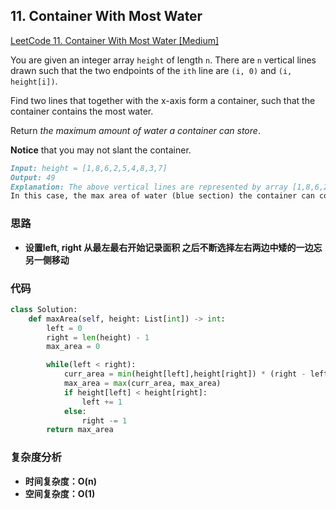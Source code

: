 ## **11. Container With Most Water**

[LeetCode 11. Container With Most Water [Medium]](https://leetcode.com/problems/container-with-most-water/)

You are given an integer array `height` of length `n`. There are `n` vertical lines drawn such that the two endpoints of the `ith` line are `(i, 0)` and `(i, height[i])`.

Find two lines that together with the x-axis form a container, such that the container contains the most water.

Return *the maximum amount of water a container can store*.

**Notice** that you may not slant the container.

```markdown
Input: height = [1,8,6,2,5,4,8,3,7]
Output: 49
Explanation: The above vertical lines are represented by array [1,8,6,2,5,4,8,3,7].
In this case, the max area of water (blue section) the container can contain is 49.
```

### **思路**
* **设置left, right 从最左最右开始记录面积 之后不断选择左右两边中矮的一边忘另一侧移动**

### **代码**

``` python
class Solution:
    def maxArea(self, height: List[int]) -> int:
        left = 0
        right = len(height) - 1
        max_area = 0

        while(left < right):
            curr_area = min(height[left],height[right]) * (right - left)
            max_area = max(curr_area, max_area)
            if height[left] < height[right]:
                left += 1
            else:
                right -= 1
        return max_area
```
### **复杂度分析**
* **时间复杂度：O(n)**
* **空间复杂度：O(1)**
